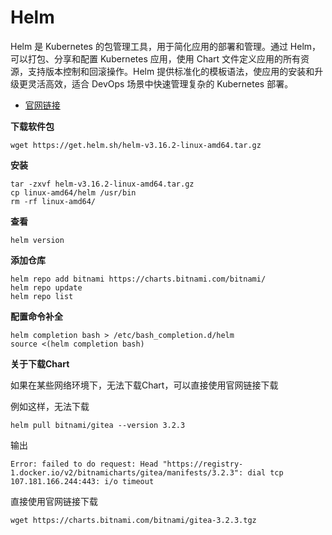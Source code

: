 # Helm

Helm 是 Kubernetes 的包管理工具，用于简化应用的部署和管理。通过 Helm，可以打包、分享和配置 Kubernetes 应用，使用 Chart 文件定义应用的所有资源，支持版本控制和回滚操作。Helm 提供标准化的模板语法，使应用的安装和升级更灵活高效，适合 DevOps 场景中快速管理复杂的 Kubernetes 部署。

- [官网链接](https://helm.sh/zh/)

**下载软件包**

```
wget https://get.helm.sh/helm-v3.16.2-linux-amd64.tar.gz
```

**安装**

```
tar -zxvf helm-v3.16.2-linux-amd64.tar.gz
cp linux-amd64/helm /usr/bin
rm -rf linux-amd64/
```

**查看**

```
helm version
```

**添加仓库**

```
helm repo add bitnami https://charts.bitnami.com/bitnami/
helm repo update
helm repo list
```

**配置命令补全**

```
helm completion bash > /etc/bash_completion.d/helm
source <(helm completion bash)
```

**关于下载Chart**

如果在某些网络环境下，无法下载Chart，可以直接使用官网链接下载

例如这样，无法下载

```
helm pull bitnami/gitea --version 3.2.3
```

输出

```
Error: failed to do request: Head "https://registry-1.docker.io/v2/bitnamicharts/gitea/manifests/3.2.3": dial tcp 107.181.166.244:443: i/o timeout
```

直接使用官网链接下载

```
wget https://charts.bitnami.com/bitnami/gitea-3.2.3.tgz
```

